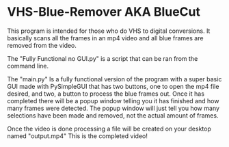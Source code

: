 # VHS-Blue-Remover AKA BlueCut

This program is intended for those who do VHS to digital conversions. It basically scans all the frames in an mp4 video and all blue frames are removed from the video. 

The "Fully Functional no GUI.py" is a script that can be ran from the command line.

The "main.py" Is a fully functional version of the program with a super basic GUI made with PySimpleGUI that has two buttons, one to open the mp4 file desired, and two, a button to process the blue frames out. Once it has completed there will be a popup window telling you it has finished and how many frames were detected. The popup window will just tell you how many selections have been made and removed, not the actual amount of frames.

Once the video is done processing a file will be created on your desktop named "output.mp4" This is the completed video!
